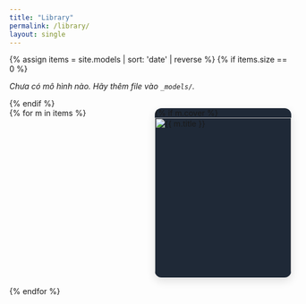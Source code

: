 ```yaml
---
title: "Library"
permalink: /library/
layout: single
---
```


{% assign items = site.models | sort: 'date' | reverse %}
{% if items.size == 0 %}
<p><em>Chưa có mô hình nào. Hãy thêm file vào <code>_models/</code>.</em></p>
{% endif %}

<div class="grid" style="display:grid;grid-template-columns:repeat(auto-fill,minmax(220px,1fr));gap:16px">
{% for m in items %}
  <a href="{{ m.url | relative_url }}" style="text-decoration:none;color:inherit;border-radius:12px;overflow:hidden;box-shadow:0 6px 16px rgba(0,0,0,.12);background:var(--card-bg,#1f2937)">
    {% if m.cover %}<img src="{{ m.cover | relative_url }}" alt="{{ m.title }}" style="width:100%;aspect-ratio:16/10;object-fit:cover">{% endif %}
    <div style="padding:10px 12px">
      <h3 style="margin:.2rem 0 .3rem 0;font-size:1rem">{{ m.title }}</h3>
      {% if m.date %}<p style="margin:0;opacity:.75;font-size:.9rem">{{ m.date | date: "%Y-%m-%d" }}</p>{% endif %}
    </div>
  </a>
{% endfor %}
</div>
